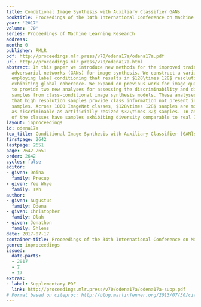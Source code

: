 ```yaml
---
title: Conditional Image Synthesis with Auxiliary Classifier GANs
booktitle: Proceedings of the 34th International Conference on Machine Learning
year: '2017'
volume: '70'
series: Proceedings of Machine Learning Research
address: 
month: 0
publisher: PMLR
pdf: http://proceedings.mlr.press/v70/odena17a/odena17a.pdf
url: http://proceedings.mlr.press/v70/odena17a.html
abstract: In this paper we introduce new methods for the improved training of generative
  adversarial networks (GANs) for image synthesis. We construct a variant of GANs
  employing label conditioning that results in $128\times 128$ resolution image samples
  exhibiting global coherence. We expand on previous work for image quality assessment
  to provide two new analyses for assessing the discriminability and diversity of
  samples from class-conditional image synthesis models. These analyses demonstrate
  that high resolution samples provide class information not present in low resolution
  samples. Across 1000 ImageNet classes, $128\times 128$ samples are more than twice
  as discriminable as artificially resized $32\times 32$ samples. In addition, 84.7%
  of the classes have samples exhibiting diversity comparable to real ImageNet data.
layout: inproceedings
id: odena17a
tex_title: Conditional Image Synthesis with Auxiliary Classifier {GAN}s
firstpage: 2642
lastpage: 2651
page: 2642-2651
order: 2642
cycles: false
editor:
- given: Doina
  family: Precup
- given: Yee Whye
  family: Teh
author:
- given: Augustus
  family: Odena
- given: Christopher
  family: Olah
- given: Jonathon
  family: Shlens
date: 2017-07-17
container-title: Proceedings of the 34th International Conference on Machine Learning
genre: inproceedings
issued:
  date-parts:
  - 2017
  - 7
  - 17
extras:
- label: Supplementary PDF
  link: http://proceedings.mlr.press/v70/odena17a/odena17a-supp.pdf
# Format based on citeproc: http://blog.martinfenner.org/2013/07/30/citeproc-yaml-for-bibliographies/
---
```

